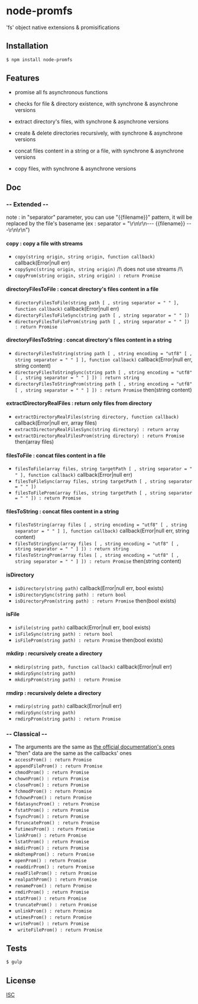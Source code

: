 # node-promfs
'fs' object native extensions & promisifications

## Installation

```bash
$ npm install node-promfs
```

## Features

  * promise all fs asynchronous functions

  * checks for file & directory existence, with synchrone & asynchrone versions
  * extract directory's files, with synchrone & asynchrone versions
  * create & delete directories recursively, with synchrone & asynchrone versions
  * concat files content in a string or a file, with synchrone & asynchrone versions
  * copy files, with synchrone & asynchrone versions

## Doc

### -- Extended --

note : in "separator" parameter, you can use "{{filename}}" pattern, it will be replaced by the file's basename
(ex : separator = "\r\n\r\n--- {{filename}} ---\r\n\r\n")

  #### copy : copy a file with streams
   * ``` copy(string origin, string origin, function callback) ``` callback(Error|null err)
   * ``` copySync(string origin, string origin) ``` /!\ does not use streams /!\
   * ``` copyProm(string origin, string origin) : return Promise ```

  #### directoryFilesToFile : concat directory's files content in a file
   * ``` directoryFilesToFile(string path [ , string separator = " " ], function callback) ``` callback(Error|null err)
   * ``` directoryFilesToFileSync(string path [ , string separator = " " ]) ```
   * ``` directoryFilesToFileProm(string path [ , string separator = " " ]) : return Promise ```

  #### directoryFilesToString : concat directory's files content in a string
   * ``` directoryFilesToString(string path [ , string encoding = "utf8" [ , string separator = " " ] ], function callback) ``` callback(Error|null err, string content)
   * ``` directoryFilesToStringSync(string path [ , string encoding = "utf8" [ , string separator = " " ] ]) : return string ```
   * ``` directoryFilesToStringProm(string path [ , string encoding = "utf8" [ , string separator = " " ] ]) : return Promise ``` then(string content)

  #### extractDirectoryRealFiles : return only files from directory
   * ``` extractDirectoryRealFiles(string directory, function callback) ``` callback(Error|null err, array files)
   * ``` extractDirectoryRealFilesSync(string directory) : return array ```
   * ``` extractDirectoryRealFilesProm(string directory) : return Promise ``` then(array files)

  #### filesToFile : concat files content in a file
   * ``` filesToFile(array files, string targetPath [ , string separator = " " ], function callback) ``` callback(Error|null err)
   * ``` filesToFileSync(array files, string targetPath [ , string separator = " " ]) ```
   * ``` filesToFileProm(array files, string targetPath [ , string separator = " " ]) : return Promise ```

  #### filesToString : concat files content in a string
   * ``` filesToString(array files [ , string encoding = "utf8" [ , string separator = " " ] ], function callback) ``` callback(Error|null err, string content)
   * ``` filesToStringSync(array files [ , string encoding = "utf8" [ , string separator = " " ] ]) : return string ```
   * ``` filesToStringProm(array files [ , string encoding = "utf8" [ , string separator = " " ] ]) : return Promise ``` then(string content)

  #### isDirectory
   * ``` isDirectory(string path) ``` callback(Error|null err, bool exists)
   * ``` isDirectorySync(string path) : return bool ```
   * ``` isDirectoryProm(string path) : return Promise ``` then(bool exists)

  #### isFile
   * ``` isFile(string path) ``` callback(Error|null err, bool exists)
   * ``` isFileSync(string path) : return bool ```
   * ``` isFileProm(string path) : return Promise ``` then(bool exists)

  #### mkdirp : recursively create a directory
   * ``` mkdirp(string path, function callback) ``` callback(Error|null err)
   * ``` mkdirpSync(string path) ```
   * ``` mkdirpProm(string path) : return Promise ```

  #### rmdirp : recursively delete a directory
   * ``` rmdirp(string path) ``` callback(Error|null err)
   * ``` rmdirpSync(string path) ```
   * ``` rmdirpProm(string path) : return Promise ```

### -- Classical --

  * The arguments are the same as [the official documentation's ones](https://nodejs.org/api/fs.html)
  * "then" data are the same as the callbacks' ones
  * ``` accessProm() : return Promise ```
  * ``` appendFileProm() : return Promise ```
  * ``` chmodProm() : return Promise ```
  * ``` chownProm() : return Promise ```
  * ``` closeProm() : return Promise ```
  * ``` fchmodProm() : return Promise ```
  * ``` fchownProm() : return Promise ```
  * ``` fdatasyncProm() : return Promise ```
  * ``` fstatProm() : return Promise ```
  * ``` fsyncProm() : return Promise ```
  * ``` ftruncateProm() : return Promise ```
  * ``` futimesProm() : return Promise ```
  * ``` linkProm() : return Promise ```
  * ``` lstatProm() : return Promise ```
  * ``` mkdirProm() : return Promise ```
  * ``` mkdtempProm() : return Promise ```
  * ``` openProm() : return Promise ```
  * ``` readdirProm() : return Promise ```
  * ``` readFileProm() : return Promise ```
  * ``` realpathProm() : return Promise ```
  * ``` renameProm() : return Promise ```
  * ``` rmdirProm() : return Promise ```
  * ``` statProm() : return Promise ```
  * ``` truncateProm() : return Promise ```
  * ``` unlinkProm() : return Promise ```
  * ``` utimesProm() : return Promise ```
  * ``` writeProm() : return Promise ```
  * ``` writeFileProm() : return Promise```

## Tests

```bash
$ gulp
```

## License

  [ISC](LICENSE)
